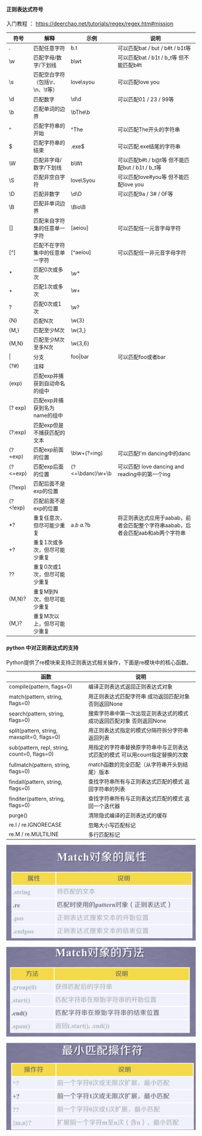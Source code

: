 #### 正则表达式符号

入门教程 ： <https://deerchao.net/tutorials/regex/regex.htm#mission>

| 符号          | 解释                             | 示例             | 说明                                                         |
| ------------- | -------------------------------- | ---------------- | ------------------------------------------------------------ |
| .             | 匹配任意字符                     | b.t              | 可以匹配bat / but / b#t / b1t等                              |
| \w            | 匹配字母/数字/下划线             | b\wt             | 可以匹配bat / b1t / b_t等 但不能匹配b#t                      |
| \s            | 匹配空白字符（包括\r、\n、\t等） | love\syou        | 可以匹配love you                                             |
| \d            | 匹配数字                         | \d\d             | 可以匹配01 / 23 / 99等                                       |
| \b            | 匹配单词的边界                   | \bThe\b          |                                                              |
| ^             | 匹配字符串的开始                 | ^The             | 可以匹配The开头的字符串                                      |
| $             | 匹配字符串的结束                 | .exe$            | 可以匹配.exe结尾的字符串                                     |
| \W            | 匹配非字母/数字/下划线           | b\Wt             | 可以匹配b#t / b@t等 但不能匹配but / b1t / b_t等              |
| \S            | 匹配非空白字符                   | love\Syou        | 可以匹配love#you等 但不能匹配love you                        |
| \D            | 匹配非数字                       | \d\D             | 可以匹配9a / 3# / 0F等                                       |
| \B            | 匹配非单词边界                   | \Bio\B           |                                                              |
| []            | 匹配来自字符集的任意单一字符     | [aeiou]          | 可以匹配任一元音字母字符                                     |
| [^]           | 匹配不在字符集中的任意单一字符   | [^aeiou]         | 可以匹配任一非元音字母字符                                   |
| *             | 匹配0次或多次                    | \w*              |                                                              |
| +             | 匹配1次或多次                    | \w+              |                                                              |
| ?             | 匹配0次或1次                     | \w?              |                                                              |
| {N}           | 匹配N次                          | \w{3}            |                                                              |
| {M,}          | 匹配至少M次                      | \w{3,}           |                                                              |
| {M,N}         | 匹配至少M次至多N次               | \w{3,6}          |                                                              |
| \|            | 分支                             | foo\|bar         | 可以匹配foo或者bar                                           |
| (?#)          | 注释                             |                  |                                                              |
| (exp)         | 匹配exp并捕获到自动命名的组中    |                  |                                                              |
| (? <name>exp) | 匹配exp并捕获到名为name的组中    |                  |                                                              |
| (?:exp)       | 匹配exp但是不捕获匹配的文本      |                  |                                                              |
| (?=exp)       | 匹配exp前面的位置                | \b\w+(?=ing)     | 可以匹配I'm dancing中的danc                                  |
| (?<=exp)      | 匹配exp后面的位置                | (?<=\bdanc)\w+\b | 可以匹配I love dancing and reading中的第一个ing              |
| (?!exp)       | 匹配后面不是exp的位置            |                  |                                                              |
| (?<!exp)      | 匹配前面不是exp的位置            |                  |                                                              |
| *?            | 重复任意次，但尽可能少重复       | a.*b a.*?b       | 将正则表达式应用于aabab，前者会匹配整个字符串aabab，后者会匹配aab和ab两个字符串 |
| +?            | 重复1次或多次，但尽可能少重复    |                  |                                                              |
| ??            | 重复0次或1次，但尽可能少重复     |                  |                                                              |
| {M,N}?        | 重复M到N次，但尽可能少重复       |                  |                                                              |
| {M,}?         | 重复M次以上，但尽可能少重复      |                  |                                                              |

#### python 中对正则表达式的支持

Python提供了re模块来支持正则表达式相关操作，下面是re模块中的核心函数。

| 函数                                         | 说明                                                         |
| -------------------------------------------- | ------------------------------------------------------------ |
| compile(pattern, flags=0)                    | 编译正则表达式返回正则表达式对象                             |
| match(pattern, string, flags=0)              | 用正则表达式匹配字符串 成功返回匹配对象 否则返回None         |
| search(pattern, string, flags=0)             | 搜索字符串中第一次出现正则表达式的模式 成功返回匹配对象 否则返回None |
| split(pattern, string, maxsplit=0, flags=0)  | 用正则表达式指定的模式分隔符拆分字符串 返回列表              |
| sub(pattern, repl, string, count=0, flags=0) | 用指定的字符串替换原字符串中与正则表达式匹配的模式 可以用count指定替换的次数 |
| fullmatch(pattern, string, flags=0)          | match函数的完全匹配（从字符串开头到结尾）版本                |
| findall(pattern, string, flags=0)            | 查找字符串所有与正则表达式匹配的模式 返回字符串的列表        |
| finditer(pattern, string, flags=0)           | 查找字符串所有与正则表达式匹配的模式 返回一个迭代器          |
| purge()                                      | 清除隐式编译的正则表达式的缓存                               |
| re.I / re.IGNORECASE                         | 忽略大小写匹配标记                                           |
| re.M / re.MULTILINE                          | 多行匹配标记                                                 |

![image-20190925163629498](../images/image-20190925163629498.png)

![image-20190925163727860](../images/image-20190925163727860.png)

![image-20190925165008103](../images/image-20190925165008103.png)